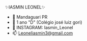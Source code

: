  ✨IASMIN LEONEL✨ 
- 🔭 Mandaguari PR
- 🌱 1 ano "D" (Colégio josé luiz gori)
- 💬 INSTAGRAM: Iasmin_Leonel
- 📫 Leoneliasmin3@gmail.com
